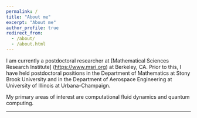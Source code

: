 ```yaml
---
permalink: /
title: "About me"
excerpt: "About me"
author_profile: true
redirect_from: 
  - /about/
  - /about.html
---
```


I am currently a postdoctoral researcher at [Mathematical Sciences Research Institute] (https://www.msri.org) at Berkeley, CA. Prior to this, I have held postdoctoral positions in the Department of Mathematics at Stony Brook University and in the Department of Aerospace Engineering at University of Illinois at Urbana-Champaign. 

My primary areas of interest are computational fluid dynamics and quantum computing.

---

